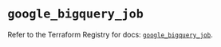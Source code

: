 # `google_bigquery_job`

Refer to the Terraform Registry for docs: [`google_bigquery_job`](https://registry.terraform.io/providers/hashicorp/google/5.39.0/docs/resources/bigquery_job).
